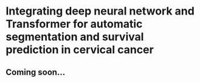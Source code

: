 # Integrating deep neural network and Transformer for automatic segmentation and survival prediction in cervical cancer

## Coming soon...
